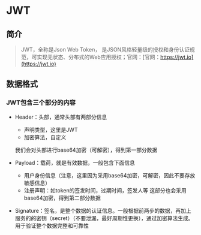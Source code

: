 # JWT

## 简介

>JWT，全称是Json Web Token， 是JSON风格轻量级的授权和身份认证规范，可实现无状态、分布式的Web应用授权；官网：[官网：https://jwt.io](https://jwt.io)

## 数据格式

### JWT包含三个部分的内容

* Header：头部，通常头部有两部分信息
  * 声明类型，这里是JWT
  * 加密算法，自定义
  
  我们会对头部进行base64加密（可解密），得到第一部分数据

* Payload：载荷，就是有效数据，一般包含下面信息
  * 用户身份信息（注意，这里因为采用base64加密，可解密，因此不要存放敏感信息）
  * 注册声明：如token的签发时间，过期时间，签发人等
这部分也会采用base64加密，得到第二部分数据
* Signature：签名，是整个数据的认证信息。一般根据前两步的数据，再加上服务的的密钥（secret）（不要泄漏，最好周期性更换），通过加密算法生成。用于验证整个数据完整和可靠性
